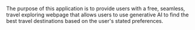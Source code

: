 The purpose of this application is to provide users with a free, seamless, travel exploring webpage that allows users to use generative AI to find the best travel destinations based on the user's stated preferences.
